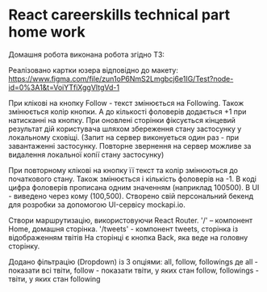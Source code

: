 
# React careerskills technical part home work

Домашня робота виконана робота згідно ТЗ:

Реалізовано картки юзера відповідно до макету: https://www.figma.com/file/zun1oP6NmS2Lmgbcj6e1IG/Test?node-id=0%3A1&t=VoiYTfiXggVItgVd-1

При клікові на кнопку Follow - текст змінюється на Following. Також змінюється колір кнопки. А до кількості фоловерів додається +1 при натисканні на кнопку.
При оновлені сторінки фіксується кінцевий результат дій користувача шляхом збереження стану застосунку у локальному сховіщі. 
(Запит на сервер виконуеться один раз - при завантаженні застосунку. Повторне звернення на сервер можливе за видалення локальної копії стану застосунку)

При повторному клікові на кнопку її текст та колір змінюються до початкового стану. Також змінюється і кількість фоловерів на -1.
В коді цифра фоловерів прописана одним значенням (наприклад 100500). В UI - виведено через кому (100,500).
Створено свій персональний бекенд для розробки за допомогою UI-сервісу mockapi.io. 

Створи маршрутизацію, використовуючи React Router.
'/' – компонент Home, домашня сторінка. 
'/tweets' - компонент tweets, сторінка із відображенням твітів На сторінці є кнопка Back, яка веде на головну сторінку.

Додано фільтрацію (Dropdown) із 3 опціями: all, follow, followings 
де all - показати всі твіти, follow - показати твіти, у яких стан follow, followings - твіти, у яких стан following
